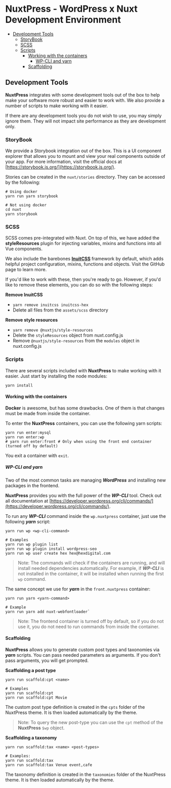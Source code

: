 # NuxtPress - WordPress x Nuxt Development Environment

- [Development Tools](#development-tools)
  - [StoryBook](#storybook)
  - [SCSS](#scss)
  - [Scripts](#scripts)
    - [Working with the containers](#scripts-containers)
      - [WP-CLI and yarn](#scripts-containers-tools)
    - [Scaffolding](#scripts-scaffolding)

## Development Tools

<a name="development-tools"/>

**NuxtPress** integrates with some development tools out of the box to help make your software more robust and easier
to work with. We also provide a number of scripts to make working with it easier.

If there are any development tools you do not wish to use, you may simply ignore them. They will not impact site
performance as they are development only.

### StoryBook

<a name="storybook"/>

We provide a Storybook integration out of the box. This is a UI component explorer that allows you to mount and view
your real components outside of your app. For more information, visit the official docs at
[https://storybook.js.org/](https://storybook.js.org/).

Stories can be created in the `nuxt/stories` directory. They can be accessed by the following:

    # Using docker
    yarn run yarn storybook

    # Not using docker
    cd nuxt
    yarn storybook

### SCSS

<a name="scss"/>

SCSS comes pre-integrated with Nuxt. On top of this, we have added the **styleResources** plugin for injecting variables,
mixins and functions into all Vue components.

We also include the barebones [**InuitCSS**](https://github.com/inuitcss/inuitcss) framework by default, which adds
helpful project configuration, mixins, functions and objects. Visit the GitHub page to learn more.

If you'd like to work with these, then you're ready to go. However, if you'd like to remove these elements, you can do
so with the following steps:

**Remove InuitCSS**

- `yarn remove inuitcss inuitcss-hex`
- Delete all files from the `assets/scss` directory

**Remove style resources**

- `yarn remove @nuxtjs/style-resources`
- Delete the `styleResources` object from nuxt.config.js
- Remove `@nuxtjs/style-resources` from the `modules` object in nuxt.config.js

### Scripts

<a name="scripts"/>

There are several scripts included with **NuxtPress** to make working with it easier. Just start by installing the
node modules:

    yarn install

#### Working with the containers

<a name="scripts-containers"/>

**Docker** is awesome, but has some drawbacks. One of them is that changes must be made from inside the container.

To enter the **NuxtPress** containers, you can use the following yarn scripts:

    yarn run enter:mysql
    yarn run enter:wp
    # yarn run enter:front # Only when using the front end container (turned off by default)

You exit a container with `exit`.

##### WP-CLI and yarn

<a name="scripts-containers-tools"/>

Two of the most common tasks are managing **_WordPress_** and installing new packages in the frontend.

**NuxtPress** provides you with the full power of the **_WP-CLI_** tool. Check out all documentation at
[https://developer.wordpress.org/cli/commands/](https://developer.wordpress.org/cli/commands/).

To run any **_WP-CLI_** command inside the `wp.nuxtpress` container, just use the following **_yarn_** script:

    yarn run wp <wp-cli-command>

    # Examples
    yarn run wp plugin list
    yarn run wp plugin install wordpress-seo
    yarn run wp user create hex hex@hexdigital.com

> Note: The commands will check if the containers are running, and will install needed dependencies automatically.
> For example, if **_WP-CLI_** is not installed in the container, it will be installed when running the first `wp` command.

The same concept we use for **_yarn_** in the `front.nuxtpress` container:

    yarn run yarn <yarn-command>

    # Example
    yarn run yarn add nuxt-webfontloader`

> Note: The frontend container is turned off by default, so if you do not use it, you do not need to run commands from
> inside the container.

#### Scaffolding

<a name="scripts-scaffolding"/>

**NuxtPress** allows you to generate custom post types and taxonomies via **_yarn_** scripts. You can pass needed
parameters as arguments. If you don't pass arguments, you will get prompted.

**Scaffolding a post type**

    yarn run scaffold:cpt <name>

    # Examples
    yarn run scaffold:cpt
    yarn run scaffold:cpt Movie

The custom post type definition is created in the `cpts` folder of the NuxtPress theme. It is then loaded automatically
by the theme.

> Note: To query the new post-type you can use the `cpt` method of the **NuxtPress** `$wp` object.

**Scaffolding a taxonomy**

    yarn run scaffold:tax <name> <post-types>

    # Examples:
    yarn run scaffold:tax
    yarn run scaffold:tax Venue event,cafe

The taxonomy definition is created in the `taxonomies` folder of the NuxtPress theme. It is then loaded automatically
by the theme.
